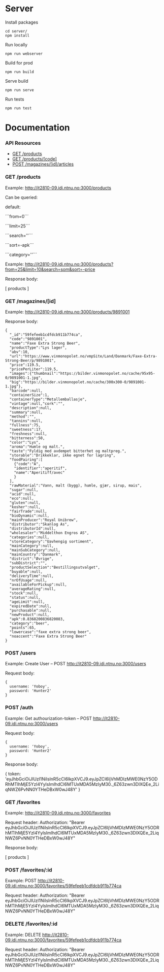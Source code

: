 Server
======

Install packages

```
cd server/
npm install
```

Run locally

```
npm run webserver
```

Build for prod

```
npm run build
```

Serve build

```
npm run serve
```

Run tests

```
npm run test
```

Documentation
=============


### API Resources

  - [GET /products](#get-products)
  - [GET /products/[code]](#get-productscode)
  - [POST /magazines/[id]/articles](#post-magazinesidarticles)

### GET /products

Example: http://it2810-09.idi.ntnu.no:3000/products

Can be queried:

default: 

´´´from=0´´´

´´´limit=25´´´

´´´search=''´´´

´´´sort=-apk´´´

´´´category=''´´´

Example: http://it2810-09.idi.ntnu.no:3000/products?from=25&limit=10&search=som&sort=-price




Response body:

  [
    products
  ]

### GET /magazines/[id]

Example:  http://it2810-09.idi.ntnu.no:3000/products/9891001

Response body:

    {
      "_id":"59fefeeb1cdfdcb911b774ca",
      "code":"9891001",
      "name":"Faxe Extra Strong Beer",
      "productType":"Lys lager",
      "abv":10,
      "url":"https://www.vinmonopolet.no/vmpSite/Land/Danmark/Faxe-Extra-Strong-Beer/p/9891001",
      "price":119.5,
      "pricePerLiter":119.5,
      "images":{"thumbnail":"https://bilder.vinmonopolet.no/cache/95x95-0/9891001-1.jpg",
      "big":"https://bilder.vinmonopolet.no/cache/300x300-0/9891001-1.jpg"},
      "barcode":null,
      "containerSize":1,
      "containerType":"Metallemballasje",
      "vintage":null,"cork":"",
      "description":null,
      "summary":null,
      "method":"",
      "tannins":null,
      "fullness":75,
      "sweetness":17,
      "freshness":null,
      "bitterness":50,
      "color":"Lys",
      "aroma":"Humle og malt.",
      "taste":"Fyldig med avdempet bitterhet og maltpreg.",
      "storable":"Drikkeklar, ikke egnet for lagring",
      "foodPairing":[
        {"code":"A",
        "identifier":"aperitif",
        "name":"Aperitiff/avec"
        }
      ],
      "rawMaterial":"Vann, malt (bygg), humle, gjær, sirup, mais",
      "sugar":null,
      "acid":null,
      "eco":null,
      "gluten":null,
      "kosher":null,
      "fairTrade":null,
      "bioDynamic":null,
      "mainProducer":"Royal Unibrew",
      "distributor":"Skanlog As",
      "distributorId":null,
      "wholesaler":"Middelthon Engros AS",
      "categories":null,
      "storeCategory":"Uavhengig sortiment",
      "mainCategory":null,
      "mainSubCategory":null,
      "mainCountry":"Danmark",
      "district":"Øvrige",
      "subDistrict":"",
      "productSelection":"Bestillingsutvalget",
      "buyable":null,
      "deliveryTime":null,
      "nrOfUsage":null,
      "availableForPickup":null,
      "averageRating":null,
      "stock":null,
      "status":null,
      "ageLimit":null,
      "expiredDate":null,
      "purchasable":null,
      "newProduct":null,
      "apk":0.8368200836820083,
      "category":"beer",
      "points":65,
      "lowercase":"faxe extra strong beer",
      "noaccent":"Faxe Extra Strong Beer"
    }



### POST /users

Example: Create User – POST  http://it2810-09.idi.ntnu.no:3000/users

Request body:

    {
      username: 'Yoboy',
      password: 'Hunter2'
    }

### POST /auth

Example: Get authourization-token – POST  http://it2810-09.idi.ntnu.no:3000/users

Request body:

    {
      username: 'Yoboy',
      password: 'Hunter2'
    }

Response body:

  {
    token: 'eyJhbGciOiJIUzI1NiIsInR5cCI6IkpXVCJ9.eyJpZCI6IjVhMDIzMWE0NzY5ODRhMTlhMjE5YzI4YyIsImlhdCI6MTUxMDA5MzIyM30._6Z63zwn3DlXQEe_2LiqNWZ6PvNN0YTHeDBxW0wJ48Y'
  }


### GET /favorites

Example: http://it2810-09.idi.ntnu.no:3000/favorites

Request header:
Authorization: "Bearer eyJhbGciOiJIUzI1NiIsInR5cCI6IkpXVCJ9.eyJpZCI6IjVhMDIzMWE0NzY5ODRhMTlhMjE5YzI4YyIsImlhdCI6MTUxMDA5MzIyM30._6Z63zwn3DlXQEe_2LiqNWZ6PvNN0YTHeDBxW0wJ48Y"

Response body: 

  [
    products
  ]


### POST /favorites/:id

Example: POST http://it2810-09.idi.ntnu.no:3000/favorites/59fefeeb1cdfdcb911b774ca

Request header:
Authorization: "Bearer eyJhbGciOiJIUzI1NiIsInR5cCI6IkpXVCJ9.eyJpZCI6IjVhMDIzMWE0NzY5ODRhMTlhMjE5YzI4YyIsImlhdCI6MTUxMDA5MzIyM30._6Z63zwn3DlXQEe_2LiqNWZ6PvNN0YTHeDBxW0wJ48Y"


### DELETE /favorites/:id

Example: DELETE http://it2810-09.idi.ntnu.no:3000/favorites/59fefeeb1cdfdcb911b774ca

Request header:
Authorization: "Bearer eyJhbGciOiJIUzI1NiIsInR5cCI6IkpXVCJ9.eyJpZCI6IjVhMDIzMWE0NzY5ODRhMTlhMjE5YzI4YyIsImlhdCI6MTUxMDA5MzIyM30._6Z63zwn3DlXQEe_2LiqNWZ6PvNN0YTHeDBxW0wJ48Y"